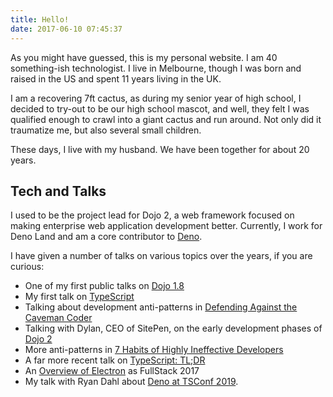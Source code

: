 ```yaml
---
title: Hello!
date: 2017-06-10 07:45:37
---
```


As you might have guessed, this is my personal website.  I am 40 something-ish technologist. I live in Melbourne, though I was born and raised in the US and spent 11 years living in the UK.

I am a recovering 7ft cactus, as during my senior year of high school, I decided to try-out to be our high school mascot, and well, they felt I was qualified enough to crawl into a giant cactus and run around.  Not only did it traumatize me, but also several small children.

These days, I live with my husband. We have been together for about 20 years.

## Tech and Talks

I used to be the project lead for Dojo 2, a web framework focused on making enterprise web application development better.  Currently, I work for Deno Land and am a core contributor to [Deno](https://deno.land/).

I have given a number of talks on various topics over the years, if you are curious:

* One of my first public talks on [Dojo 1.8](https://skillsmatter.com/skillscasts/3460-dojo-1-8)
* My first talk on [TypeScript](https://skillsmatter.com/skillscasts/6517-typescript-or-how-i-learned-to-stop-worrying-and-love-microsoft)
* Talking about development anti-patterns in [Defending Against the Caveman Coder](https://skillsmatter.com/skillscasts/6806-defend-against-the-caveman-coder)
* Talking with Dylan, CEO of SitePen, on the early development phases of [Dojo 2](https://skillsmatter.com/skillscasts/7522-an-in-depth-introduction-to-dojo-2)
* More anti-patterns in [7 Habits of Highly Ineffective Developers](https://skillsmatter.com/skillscasts/8489-7-habits-of-highly-ineffective-developers)
* A far more recent talk on [TypeScript: TL;DR](https://pusher.com/sessions/meetup/js-monthly-london/an-introduction-to-typescript)
* An [Overview of Electron](https://skillsmatter.com/skillscasts/10216-overview-of-electron-the-web-is-everywhere) as FullStack 2017
* My talk with Ryan Dahl about [Deno at TSConf 2019](https://www.youtube.com/watch?v=1gIiZfSbEAE).

